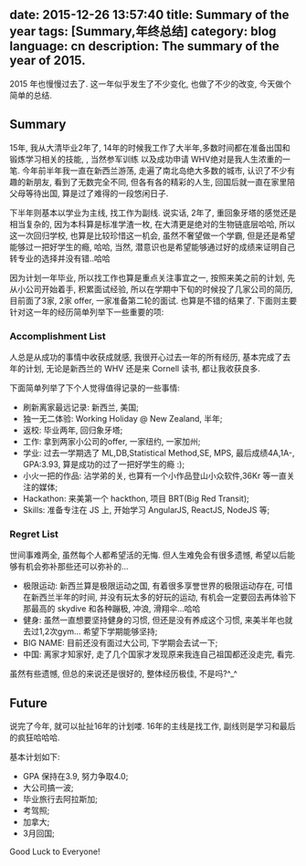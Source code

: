 date: 2015-12-26 13:57:40
title: Summary of the year
tags: [Summary,年终总结]
category: blog
language: cn
description: The summary of the year of 2015.
---

2015 年也慢慢过去了. 这一年似乎发生了不少变化, 也做了不少的改变, 今天做个简单的总结.

## Summary

15年, 我从大清毕业2年了, 14年的时候我工作了大半年,多数时间都在准备出国和锻炼学习相关的技能, , 当然参军训练 以及成功申请 WHV绝对是我人生浓重的一笔. 今年前半年我一直在新西兰游荡, 走遍了南北岛绝大多数的城市, 认识了不少有趣的新朋友, 看到了无数完全不同, 但各有各的精彩的人生, 回国后就一直在家里陪父母等待出国, 算是过了难得的一段悠闲日子. 

下半年则基本以学业为主线, 找工作为副线. 说实话, 2年了, 重回象牙塔的感觉还是相当复杂的, 因为本科算是标准学渣一枚, 在大清更是绝对的生物链底层哈哈, 所以这一次回归学校, 也算是比较珍惜这一机会, 虽然不奢望做一个学霸, 但是还是希望能够过一把好学生的瘾, 哈哈, 当然, 潜意识也是希望能够通过好的成绩来证明自己转专业的选择并没有错..哈哈

因为计划一年毕业, 所以找工作也算是重点关注事宜之一, 按照来美之前的计划, 先从小公司开始着手, 积累面试经验, 所以在学期中下旬的时候投了几家公司的简历, 目前面了3家, 2家 offer, 一家准备第二轮的面试. 也算是不错的结果了. 下面则主要针对这一年的经历简单列举下一些重要的项:

### Accomplishment List

人总是从成功的事情中收获成就感, 我很开心过去一年的所有经历, 基本完成了去年的计划, 无论是新西兰的 WHV 还是来 Cornell 读书, 都让我收获良多.

下面简单列举了下个人觉得值得记录的一些事情:

- 刷新离家最远记录: 新西兰, 美国;
- 独一无二体验: Working Holiday @ New Zealand, 半年;
- 返校: 毕业两年, 回归象牙塔;
- 工作: 拿到两家小公司的offer, 一家纽约, 一家加州;
- 学业: 过去一学期选了 ML,DB,Statistical Method,SE, MPS, 最后成绩4A,1A-, GPA:3.93, 算是成功的过了一把好学生的瘾 :);
- 小火一把的作品: 沾学弟的关, 也算有一个小作品登山小众软件,36Kr 等一直关注的媒体;
- Hackathon: 来美第一个 hackthon, 项目 BRT(Big Red Transit);
- Skills: 准备专注在 JS 上, 开始学习 AngularJS, ReactJS, NodeJS 等;


### Regret List 

世间事难两全, 虽然每个人都希望活的无悔. 但人生难免会有很多遗憾, 希望以后能够有机会弥补那些还可以弥补的...

- 极限运动: 新西兰算是极限运动之国, 有着很多享誉世界的极限运动存在, 可惜在新西兰半年的时间, 并没有玩太多的好玩的运动, 有机会一定要回去再体验下那最高的 skydive 和各种蹦极, 冲浪, 滑翔伞...哈哈
- 健身: 虽然一直想要坚持健身的习惯, 但还是没有养成这个习惯, 来美半年也就去过1,2次gym... 希望下学期能够坚持;
- BIG NAME: 目前还没有面过大公司, 下学期会去试一下;
- 中国: 离家才知家好, 走了几个国家才发现原来我连自己祖国都还没走完, 看完.

 虽然有些遗憾, 但总的来说还是很好的, 整体经历极佳, 不是吗?^_^

## Future

说完了今年, 就可以扯扯16年的计划喽. 16年的主线是找工作, 副线则是学习和最后的疯狂哈哈哈. 

基本计划如下:

- GPA 保持在3.9, 努力争取4.0;
- 大公司搞一波;
- 毕业旅行去阿拉斯加;
- 考驾照;
- 加拿大;
- 3月回国;


Good Luck to Everyone!
